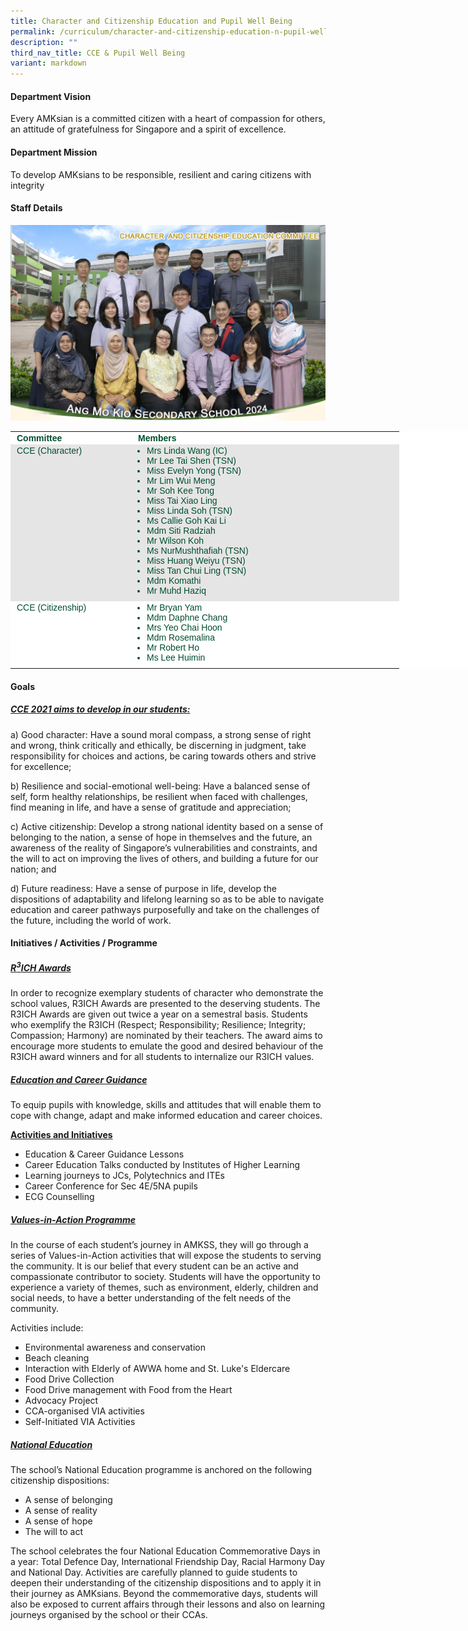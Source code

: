 ```yaml
---
title: Character and Citizenship Education and Pupil Well Being
permalink: /curriculum/character-and-citizenship-education-n-pupil-well-being/
description: ""
third_nav_title: CCE & Pupil Well Being
variant: markdown
---
```

#### Department Vision

Every AMKsian is a committed citizen with a heart of compassion for others, an attitude of gratefulness for Singapore and a spirit of excellence.

#### Department Mission

To develop AMKsians to be responsible, resilient and caring citizens with integrity

#### Staff Details

![CCE Committee](/images/2024%20Department%20Photos/character_and_citizenship_education_committee_2.jpg)

<table class="iveo_table ives_tab_modern2 ive_eobj_center" style="margin: auto; outline: 0px; padding: 0px; border-collapse: collapse; clear: both; border: none; color: rgb(0, 77, 46); font-family: Outfit, sans-serif; font-size: 14px; font-style: normal; font-variant-ligatures: normal; font-variant-caps: normal; font-weight: 400; letter-spacing: normal; orphans: 2; text-align: left; text-transform: none; white-space: normal; widows: 2; word-spacing: 0px; -webkit-text-stroke-width: 0px; background-color: rgb(255, 255, 255); text-decoration-thickness: initial; text-decoration-style: initial; text-decoration-color: initial; width: 736px;"><tbody style="margin: 0px; outline: 0px; padding: 0px;"><tr style="margin: 0px; outline: 0px; padding: 0px;"><td width="174" style="margin: 0px; outline: 0px; padding: 2px 10px; text-align: left;"><strong style="margin: 0px; outline: 0px; padding: 0px;">Committee</strong><br style="margin: 0px; outline: 0px; padding: 0px;"></td><td width="408" style="margin: 0px; outline: 0px; padding: 2px 10px; text-align: left;"><strong style="margin: 0px; outline: 0px; padding: 0px;">Members</strong><br style="margin: 0px; outline: 0px; padding: 0px;"></td></tr><tr style="margin: 0px; outline: 0px; padding: 0px; background-color: rgb(229, 229, 229);"><td width="174" valign="top" style="margin: 0px; outline: 0px; padding: 2px 10px; text-align: left;">CCE (Character)<br style="margin: 0px; outline: 0px; padding: 0px;"></td><td width="408" style="margin: 0px; outline: 0px; padding: 2px 10px; text-align: left;"><ul style="margin: 0px 0px 0.5em 1em; outline: 0px; padding: 0px;"><li style="margin: 0px; outline: 0px; padding: 0px;">Mrs Linda Wang (IC)</li><li style="margin: 0px; outline: 0px; padding: 0px;">Mr Lee Tai Shen (TSN)</li><li style="margin: 0px; outline: 0px; padding: 0px;">Miss Evelyn Yong (TSN)</li><li style="margin: 0px; outline: 0px; padding: 0px;">Mr Lim Wui Meng</li><li style="margin: 0px; outline: 0px; padding: 0px;">Mr Soh Kee Tong</li><li style="margin: 0px; outline: 0px; padding: 0px;">Miss Tai Xiao Ling</li><li style="margin: 0px; outline: 0px; padding: 0px;">Miss Linda Soh (TSN)</li><li style="margin: 0px; outline: 0px; padding: 0px;">Ms Callie Goh Kai Li</li><li style="margin: 0px; outline: 0px; padding: 0px;">Mdm Siti Radziah</li><li style="margin: 0px; outline: 0px; padding: 0px;">Mr Wilson Koh</li><li style="margin: 0px; outline: 0px; padding: 0px;">Ms NurMushthafiah (TSN)</li><li style="margin: 0px; outline: 0px; padding: 0px;">Miss Huang Weiyu (TSN)</li><li style="margin: 0px; outline: 0px; padding: 0px;">Miss Tan Chui Ling (TSN)</li><li style="margin: 0px; outline: 0px; padding: 0px;">Mdm Komathi</li><li style="margin: 0px; outline: 0px; padding: 0px;">Mr Muhd Haziq</li></ul></td></tr><tr style="margin: 0px; outline: 0px; padding: 0px;"><td width="174" valign="top" style="margin: 0px; outline: 0px; padding: 2px 10px; text-align: left;">CCE (Citizenship)<br style="margin: 0px; outline: 0px; padding: 0px;"></td><td width="408" style="margin: 0px; outline: 0px; padding: 2px 10px; text-align: left;"><ul style="margin: 0px 0px 0.5em 1em; outline: 0px; padding: 0px;"><li style="margin: 0px; outline: 0px; padding: 0px;">Mr Bryan Yam</li><li style="margin: 0px; outline: 0px; padding: 0px;">Mdm Daphne Chang</li><li style="margin: 0px; outline: 0px; padding: 0px;">Mrs Yeo Chai Hoon</li><li style="margin: 0px; outline: 0px; padding: 0px;">Mdm Rosemalina</li><li style="margin: 0px; outline: 0px; padding: 0px;">Mr Robert Ho</li><li style="margin: 0px; outline: 0px; padding: 0px;">Ms Lee Huimin</li></ul></td></tr></tbody></table>

#### Goals

<h5><u>CCE 2021 aims to develop in our students:</u></h5>

  

a) Good character: Have a sound moral compass, a strong sense of right and wrong, think critically and ethically, be discerning in judgment, take responsibility for choices and actions, be caring towards others and strive for excellence;

  

b) Resilience and social-emotional well-being: Have a balanced sense of self, form healthy relationships, be resilient when faced with challenges, find meaning in life, and have a sense of gratitude and appreciation;

  

c) Active citizenship: Develop a strong national identity based on a sense of belonging to the nation, a sense of hope in themselves and the future, an awareness of the reality of Singapore’s vulnerabilities and constraints, and the will to act on improving the lives of others, and building a future for our nation; and

  

d) Future readiness: Have a sense of purpose in life, develop the dispositions of adaptability and lifelong learning so as to be able to navigate education and career pathways purposefully and take on the challenges of the future, including the world of work.

#### Initiatives / Activities / Programme

<h5><u>R<sup>3</sup>ICH Awards</u></h5>

In order to recognize exemplary students of character who demonstrate the school values, R3ICH Awards are presented to the deserving students. The R3ICH Awards are given out twice a year on a semestral basis. Students who exemplify the R3ICH (Respect; Responsibility; Resilience; Integrity; Compassion; Harmony) are nominated by their teachers. The award aims to encourage more students to emulate the good and desired behaviour of the R3ICH award winners and for all students to internalize our R3ICH values.

  

<h5><u>Education and Career Guidance</u></h5>

To equip pupils with knowledge, skills and attitudes that will enable them to cope with change, adapt and make informed education and career choices.

  

**<u>Activities and Initiatives</u>**

  

*   Education &amp; Career Guidance Lessons
*   Career Education Talks conducted by Institutes of Higher Learning
*   Learning journeys to JCs, Polytechnics and ITEs
*   Career Conference for Sec 4E/5NA pupils
*   ECG Counselling

<h5><u>Values-in-Action Programme</u></h5>

In the course of each student’s journey in AMKSS, they will go through a series of Values-in-Action activities that will expose the students to serving the community. It is our belief that every student can be an active and compassionate contributor to society. Students will have the opportunity to experience a variety of themes, such as environment, elderly, children and social needs, to have a better understanding of the felt needs of the community.

  

Activities include:

  

*   Environmental awareness and conservation
*   Beach cleaning
*   Interaction with Elderly of AWWA home and St. Luke's Eldercare
*   Food Drive Collection
*   Food Drive management with Food from the Heart
*   Advocacy Project
*   CCA-organised VIA activities
*   Self-Initiated VIA Activities

  

<h5><u>National Education</u></h5>

The school’s National Education programme is anchored on the following citizenship dispositions:

  

*   A sense of belonging
*   A sense of reality
*   A sense of hope
*   The will to act

  

The school celebrates the four National Education Commemorative Days in a year: Total Defence Day, International Friendship Day, Racial Harmony Day and National Day. Activities are carefully planned to guide students to deepen their understanding of the citizenship dispositions and to apply it in their journey as AMKsians. Beyond the commemorative days, students will also be exposed to current affairs through their lessons and also on learning journeys organised by the school or their CCAs.